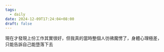 ```yaml
---
tags:
  - daily
date: 2024-12-09T17:24:04+08:00
draft: false
---
```

現在才發現上份工作其實很好，但我真的當時整個人彷彿魔愣了，身體心理極差，
只能告訴自己能墮落下去